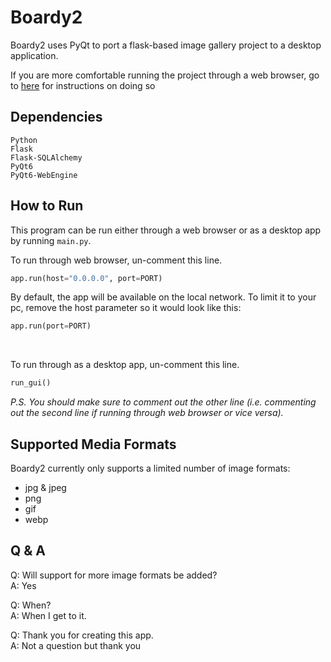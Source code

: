 # Boardy2
Boardy2 uses PyQt to port a flask-based image gallery project to a desktop application.

If you are more comfortable running the project through a web browser, go to [here](#how-to-run) for instructions on doing so

## Dependencies
```
Python
Flask
Flask-SQLAlchemy
PyQt6
PyQt6-WebEngine
``````

## How to Run
This program can be run either through a web browser or as a desktop app by running ```main.py```.

To run through web browser, un-comment this line.
```python
app.run(host="0.0.0.0", port=PORT)
```
By default, the app will be available on the local network. To limit it to your pc, remove the host parameter so it would look like this:
```python
app.run(port=PORT)
```
<br>

To run through as a desktop app, un-comment this line.
```python
run_gui()
```

<i>P.S. You should make sure to comment out the other line (i.e. commenting out the second line if running through web browser or vice versa).</i>

## Supported Media Formats
Boardy2 currently only supports a limited number of image formats:
- jpg & jpeg
- png
- gif
- webp

## Q & A
Q: Will support for more image formats be added?\
A: Yes

Q: When?\
A: When I get to it.

Q: Thank you for creating this app.\
A: Not a question but thank you
